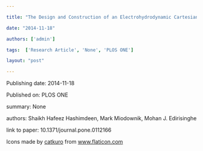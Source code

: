 ---
title: "The Design and Construction of an Electrohydrodynamic Cartesian Robot for the Preparation of Tissue Engineering Constructs"
date: "2014-11-18"
authors: ['admin']
tags:  ['Research Article', 'None', 'PLOS ONE']
layout: "post"
---
Publishing date: 2014-11-18

Published on: PLOS ONE

summary: None

authors: Shaikh Hafeez Hashimdeen, Mark Miodownik, Mohan J. Edirisinghe

link to paper: 10.1371/journal.pone.0112166

Icons made by <a href="https://www.flaticon.com/free-icon/bookshelves_3576884" title="catkuro">catkuro</a> from <a href="https://www.flaticon.com/" title="Flaticon"> www.flaticon.com</a>